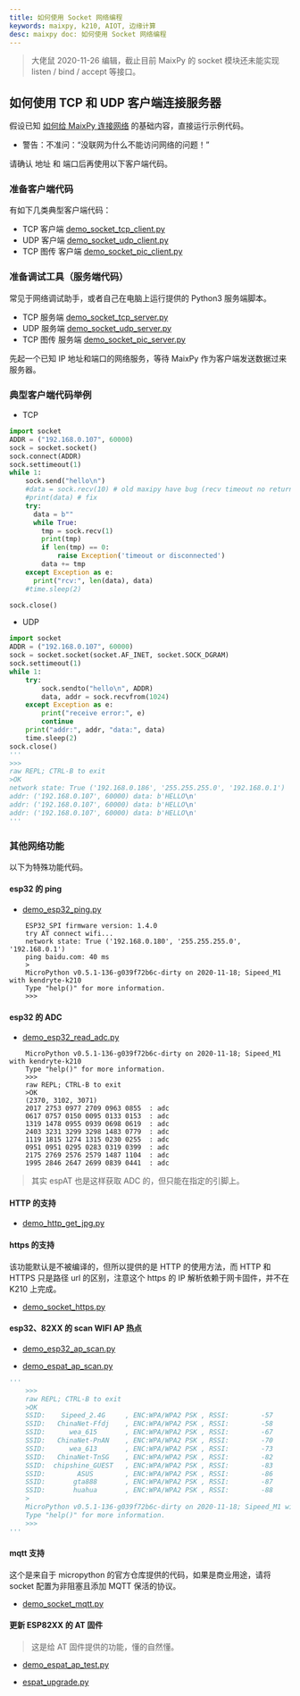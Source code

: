 ```yaml
---
title: 如何使用 Socket 网络编程
keywords: maixpy, k210, AIOT, 边缘计算
desc: maixpy doc: 如何使用 Socket 网络编程
---
```



> 大佬鼠 2020-11-26 编辑，截止目前 MaixPy 的 socket 模块还未能实现 listen / bind / accept 等接口。

## 如何使用 TCP 和 UDP 客户端连接服务器

假设已知 [如何给 MaixPy 连接网络](./network_config.md) 的基础内容，直接运行示例代码。

* 警告：不准问：“没联网为什么不能访问网络的问题！”

请确认 地址 和 端口后再使用以下客户端代码。

### 准备客户端代码

有如下几类典型客户端代码：

- TCP 客户端 [demo_socket_tcp_client.py](https://github.com/sipeed/MaixPy_scripts/blob/master/network/demo_socket_tcp_client.py)
- UDP 客户端 [demo_socket_udp_client.py](https://github.com/sipeed/MaixPy_scripts/blob/master/network/demo_socket_udp_client.py)
- TCP 图传 客户端 [demo_socket_pic_client.py](https://github.com/sipeed/MaixPy_scripts/blob/master/network/demo_socket_pic_client.py)

### 准备调试工具（服务端代码）

常见于网络调试助手，或者自己在电脑上运行提供的 Python3 服务端脚本。

- TCP 服务端 [demo_socket_tcp_server.py](https://github.com/sipeed/MaixPy_scripts/blob/master/network/demo_socket_tcp_server.py)
- UDP 服务端 [demo_socket_udp_server.py](https://github.com/sipeed/MaixPy_scripts/blob/master/network/demo_socket_udp_server.py)
- TCP 图传 服务端 [demo_socket_pic_server.py](https://github.com/sipeed/MaixPy_scripts/blob/master/network/demo_socket_pic_server.py)

先起一个已知 IP 地址和端口的网络服务，等待 MaixPy 作为客户端发送数据过来服务器。

### 典型客户端代码举例

- TCP

```python
import socket
ADDR = ("192.168.0.107", 60000)
sock = socket.socket()
sock.connect(ADDR)
sock.settimeout(1)
while 1:
    sock.send("hello\n")
    #data = sock.recv(10) # old maxipy have bug (recv timeout no return last data)
    #print(data) # fix
    try:
      data = b""
      while True:
        tmp = sock.recv(1)
        print(tmp)
        if len(tmp) == 0:
            raise Exception('timeout or disconnected')
        data += tmp
    except Exception as e:
      print("rcv:", len(data), data)
    #time.sleep(2)

sock.close()
```

- UDP

```python
import socket
ADDR = ("192.168.0.107", 60000)
sock = socket.socket(socket.AF_INET, socket.SOCK_DGRAM)
sock.settimeout(1)
while 1:
    try:
        sock.sendto("hello\n", ADDR)
        data, addr = sock.recvfrom(1024)
    except Exception as e:
        print("receive error:", e)
        continue
    print("addr:", addr, "data:", data)
    time.sleep(2)
sock.close()
'''
>>>
raw REPL; CTRL-B to exit
>OK
network state: True ('192.168.0.186', '255.255.255.0', '192.168.0.1')
addr: ('192.168.0.107', 60000) data: b'HELLO\n'
addr: ('192.168.0.107', 60000) data: b'HELLO\n'
addr: ('192.168.0.107', 60000) data: b'HELLO\n'
'''
```

### 其他网络功能

以下为特殊功能代码。

#### esp32 的 ping

- [demo_esp32_ping.py](https://github.com/sipeed/MaixPy_scripts/blob/master/network/demo_esp32_ping.py)

```shell
    ESP32_SPI firmware version: 1.4.0
    try AT connect wifi...
    network state: True ('192.168.0.180', '255.255.255.0', '192.168.0.1')
    ping baidu.com: 40 ms
    >
    MicroPython v0.5.1-136-g039f72b6c-dirty on 2020-11-18; Sipeed_M1 with kendryte-k210
    Type "help()" for more information.
    >>>
```

#### esp32 的 ADC

- [demo_esp32_read_adc.py](https://github.com/sipeed/MaixPy_scripts/blob/master/network/demo_esp32_read_adc.py)

```shell
    MicroPython v0.5.1-136-g039f72b6c-dirty on 2020-11-18; Sipeed_M1 with kendryte-k210
    Type "help()" for more information.
    >>> 
    raw REPL; CTRL-B to exit
    >OK
    (2370, 3102, 3071)
    2017 2753 0977 2709 0963 0855  : adc
    0617 0757 0150 0095 0133 0153  : adc
    1319 1478 0955 0939 0698 0619  : adc
    2403 3231 3299 3298 1483 0779  : adc
    1119 1815 1274 1315 0230 0255  : adc
    0951 0951 0295 0283 0319 0399  : adc
    2175 2769 2576 2579 1487 1104  : adc
    1995 2846 2647 2699 0839 0441  : adc
```

> 其实 espAT 也是这样获取 ADC 的，但只能在指定的引脚上。

#### HTTP 的支持

- [demo_http_get_jpg.py](https://github.com/sipeed/MaixPy_scripts/blob/master/network/demo_http_get_jpg.py)

#### https 的支持

该功能默认是不被编译的，但所以提供的是 HTTP 的使用方法，而 HTTP 和 HTTPS 只是路径 url 的区别，注意这个 https 的 IP 解析依赖于网卡固件，并不在 K210 上完成。

- [demo_socket_https.py](https://github.com/sipeed/MaixPy_scripts/blob/master/network/demo_socket_https.py)

#### esp32、82XX 的 scan WIFI AP 热点

- [demo_esp32_ap_scan.py](https://github.com/sipeed/MaixPy_scripts/blob/master/network/demo_esp32_ap_scan.py)

- [demo_espat_ap_scan.py](https://github.com/sipeed/MaixPy_scripts/blob/master/network/demo_espat_ap_scan.py)

```python
'''
    >>>
    raw REPL; CTRL-B to exit
    >OK
    SSID:    Sipeed_2.4G     , ENC:WPA/WPA2 PSK , RSSI:        -57
    SSID:   ChinaNet-Ffdj    , ENC:WPA/WPA2 PSK , RSSI:        -58
    SSID:      wea_615       , ENC:WPA/WPA2 PSK , RSSI:        -67
    SSID:   ChinaNet-PnAN    , ENC:WPA/WPA2 PSK , RSSI:        -70
    SSID:      wea_613       , ENC:WPA/WPA2 PSK , RSSI:        -73
    SSID:   ChinaNet-TnSG    , ENC:WPA/WPA2 PSK , RSSI:        -82
    SSID:  chipshine_GUEST   , ENC:WPA/WPA2 PSK , RSSI:        -83
    SSID:        ASUS        , ENC:WPA/WPA2 PSK , RSSI:        -86
    SSID:       gta888       , ENC:WPA/WPA2 PSK , RSSI:        -87
    SSID:       huahua       , ENC:WPA/WPA2 PSK , RSSI:        -88
    >
    MicroPython v0.5.1-136-g039f72b6c-dirty on 2020-11-18; Sipeed_M1 with kendryte-k210
    Type "help()" for more information.
    >>>
'''
```

#### mqtt 支持

这个是来自于 micropython 的官方仓库提供的代码，如果是商业用途，请将 socket 配置为非阻塞且添加 MQTT 保活的协议。

- [demo_socket_mqtt.py](https://github.com/sipeed/MaixPy_scripts/blob/master/network/demo_socket_mqtt.py)

#### 更新 ESP82XX 的 AT 固件

> 这是给 AT 固件提供的功能，懂的自然懂。

- [demo_espat_ap_test.py](https://github.com/sipeed/MaixPy_scripts/blob/master/network/demo_espat_ap_test.py)

- [espat_upgrade.py](https://github.com/sipeed/MaixPy_scripts/blob/master/network/espat_upgrade.py)
